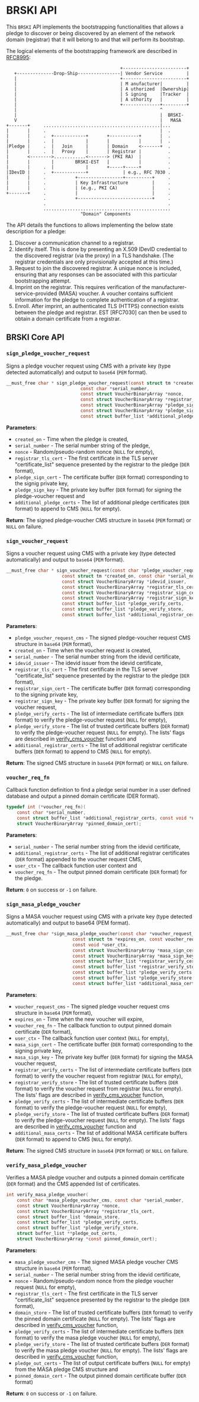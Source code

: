 # BRSKI API
This `BRSKI` API implements the bootstrapping functionalities that allows a pledge to discover or being discovered by an element of the network domain (registrar) that it will belong to and that will perform its bootstrap.

The logical elements of the bootstrapping framework are described in [RFC8995](https://www.rfc-editor.org/rfc/rfc8995.html):
```
                                           +------------------------+
   +--------------Drop-Ship----------------| Vendor Service         |
   |                                       +------------------------+
   |                                       | M anufacturer|         |
   |                                       | A uthorized  |Ownership|
   |                                       | S igning     |Tracker  |
   |                                       | A uthority   |         |
   |                                       +--------------+---------+
   |                                                      ^
   |                                                      |  BRSKI-
   V                                                      |   MASA
+-------+     ............................................|...
|       |     .                                           |  .
|       |     .  +------------+       +-----------+       |  .
|       |     .  |            |       |           |       |  .
|Pledge |     .  |   Join     |       | Domain    <-------+  .
|       |     .  |   Proxy    |       | Registrar |          .
|       <-------->............<-------> (PKI RA)  |          .
|       |        |        BRSKI-EST   |           |          .
|       |     .  |            |       +-----+-----+          .
|IDevID |     .  +------------+             | e.g., RFC 7030 .
|       |     .           +-----------------+----------+     .
|       |     .           | Key Infrastructure         |     .
|       |     .           | (e.g., PKI CA)             |     .
+-------+     .           |                            |     .
              .           +----------------------------+     .
              .                                              .
              ................................................
                            "Domain" Components
```

The API details the functions to allows implementing the below state description for a pledge:

1. Discover a communication channel to a registrar.
2. Identify itself. This is done by presenting an X.509 IDevID credential to the discovered registrar (via the proxy) in a TLS handshake. (The registrar credentials are only provisionally accepted at this time.)
3. Request to join the discovered registrar. A unique nonce is included, ensuring that any responses can be associated with this particular bootstrapping attempt.
4. Imprint on the registrar. This requires verification of the manufacturer-service-provided (MASA) voucher. A voucher contains sufficient information for the pledge to complete authentication of a registrar.
5. Enroll. After imprint, an authenticated TLS (HTTPS) connection exists between the pledge and registrar. EST [RFC7030] can then be used to obtain a domain certificate from a registrar.

## BRSKI Core API

### `sign_pledge_voucher_request`
Signs a pledge voucher request using CMS with a private key (type detected automatically) and output to `base64` (`PEM` format).
```c
__must_free char * sign_pledge_voucher_request(const struct tm *created_on,
                            const char *serial_number,
                            const struct VoucherBinaryArray *nonce,
                            const struct VoucherBinaryArray *registrar_tls_cert,
                            const struct VoucherBinaryArray *pledge_sign_cert,
                            const struct VoucherBinaryArray *pledge_sign_key,
                            const struct buffer_list *additional_pledge_certs);
```
**Parameters**:
* `created_on` - Time when the pledge is created,
* `serial_number` - The serial number string of the pledge,
* `nonce` - Random/pseudo-random nonce (`NULL` for empty),
* `registrar_tls_cert` - The first certificate in the TLS server "certificate_list" sequence presented by the registrar to the pledge (`DER` format),
* `pledge_sign_cert` - The certificate buffer (`DER` format) corresponding to the signig private key,
* `pledge_sign_key` - The private key buffer (`DER` format) for signing the pledge-voucher request and
* `additional_pledge_certs` - The list of additional pledge certificates (`DER` format) to append to CMS (`NULL` for empty).

**Return**:
The signed pledge-voucher CMS structure in `base64` (`PEM` format) or `NULL` on failure.

### `sign_voucher_request`
Signs a voucher request using CMS with a private key (type detected automatically) and output to `base64` (`PEM` format).
```c
__must_free char * sign_voucher_request(const char *pledge_voucher_request_cms,
                     const struct tm *created_on, const char *serial_number,
                     const struct VoucherBinaryArray *idevid_issuer,
                     const struct VoucherBinaryArray *registrar_tls_cert,
                     const struct VoucherBinaryArray *registrar_sign_cert,
                     const struct VoucherBinaryArray *registrar_sign_key,
                     const struct buffer_list *pledge_verify_certs,
                     const struct buffer_list *pledge_verify_store,
                     const struct buffer_list *additional_registrar_certs);
```
**Parameters**:
* `pledge_voucher_request_cms` - The signed pledge-voucher request CMS structure in `base64` (`PEM` format),
* `created_on` - Time when the voucher request is created,
* `serial_number` - The serial number string from the idevid certificate,
* `idevid_issuer` - The idevid issuer from the idevid certificate,
* `registrar_tls_cert` - The first certificate in the TLS server "certificate_list" sequence presented by the registrar to the pledge (`DER` format),
* `registrar_sign_cert` - The certificate buffer (`DER` format) corresponding to the signing private key,
* `registrar_sign_key` - The private key buffer (`DER` format) for signing the voucher request,
* `pledge_verify_certs` - The list of intermediate certificate buffers (`DER` format) to verify the pledge-voucher request (`NULL` for empty),
* `pledge_verify_store` - The list of trusted certificate buffers (`DER` format) to verify the pledge-voucher request (`NULL` for empty). The lists' flags are described in [verify_cms_voucher](./voucher.md#verify_cms_voucher) function and
* `additional_registrar_certs` - The list of additional registrar certificate buffers (`DER` format) to append to CMS (`NULL` for empty).

**Return**:
The signed CMS structure in `base64` (`PEM` format) or `NULL` on failure.

### `voucher_req_fn`
Callback function definition to find a pledge serial number in a user defined database and output a pinned domain certificate (DER format).
```c
typedef int (*voucher_req_fn)(
    const char *serial_number,
    const struct buffer_list *additional_registrar_certs, const void *user_ctx,
    struct VoucherBinaryArray *pinned_domain_cert);
```

**Parameters**:
* `serial_number` - The serial number string from the idevid certificate,
* `additional_registrar_certs` - The list of additional registrar certificates (`DER` format) appended to the voucher request CMS,
* `user_ctx` - The callback function user context and
* `voucher_req_fn` - The output pinned domain certificate (`DER` format) for the pledge.

**Return**: `0` on success or `-1` on failure.

### `sign_masa_pledge_voucher`
Signs a MASA voucher request using CMS with a private key (type detected automatically) and output to base64 (PEM format).

```c
__must_free char *sign_masa_pledge_voucher(const char *voucher_request_cms,
                         const struct tm *expires_on, const voucher_req_fn cb,
                         const void *user_ctx,
                         const struct VoucherBinaryArray *masa_sign_cert,
                         const struct VoucherBinaryArray *masa_sign_key,
                         const struct buffer_list *registrar_verify_certs,
                         const struct buffer_list *registrar_verify_store,
                         const struct buffer_list *pledge_verify_certs,
                         const struct buffer_list *pledge_verify_store,
                         const struct buffer_list *additional_masa_certs);
```

**Parameters**:
* `voucher_request_cms` - The signed pledge voucher request cms structure in `base64` (`PEM` format),
* `expires_on` - Time when the new voucher will expire,
* `voucher_req_fn` - The callback function to output pinned domain certificate (`DER` format),
* `user_ctx` - The callback function user context (`NULL` for empty),
* `masa_sign_cert` - The certificate buffer (`DER` format) corresponding to the signing private key,
* `masa_sign_key` - The private key buffer (`DER` format) for signing the MASA voucher request,
* `registrar_verify_certs` - The list of intermediate certificate buffers (`DER` format) to verify the voucher request from registrar (`NULL` for empty),
* `registrar_verify_store` - The list of trusted certificate buffers (`DER` format) to verify the voucher request from registrar (`NULL` for empty). The lists' flags are described in [verify_cms_voucher](./voucher.md#verify_cms_voucher) function,
* `pledge_verify_certs` - The list of intermediate certificate buffers (`DER` format) to verify the pledge-voucher request (`NULL` for empty),
* `pledge_verify_store` - The list of trusted certificate buffers (`DER` format) to verify the pledge-voucher request (`NULL` for empty). The lists' flags are described in [verify_cms_voucher](./voucher.md#verify_cms_voucher) function and
* `additional_masa_certs` - The list of additional MASA certificate buffers (`DER` format) to append to CMS (`NULL` for empty).

**Return**:
The signed CMS structure in `base64` (`PEM` format) or `NULL` on failure.

### `verify_masa_pledge_voucher`
Verifies a MASA pledge voucher and outputs a pinned domain certificate (`DER` format) and the CMS appended list of certificates.
```c
int verify_masa_pledge_voucher(
    const char *masa_pledge_voucher_cms, const char *serial_number,
    const struct VoucherBinaryArray *nonce,
    const struct VoucherBinaryArray *registrar_tls_cert,
    const struct buffer_list *domain_store,
    const struct buffer_list *pledge_verify_certs,
    const struct buffer_list *pledge_verify_store,
    struct buffer_list **pledge_out_certs,
    struct VoucherBinaryArray *const pinned_domain_cert);
```

**Parameters**:
* `masa_pledge_voucher_cms` - The signed MASA pledge voucher CMS structure in `base64` (`PEM` format),
* `serial_number` - The serial number string from the idevid certificate,
* `nonce` - Random/pseudo-random nonce from the pledge voucher request (`NULL` for empty),
* `registrar_tls_cert` - The first certificate in the TLS server "certificate_list" sequence presented by the registrar to the pledge (`DER` format),
* `domain_store` - The list of trusted certificate buffers (`DER` format) to verify the pinned domain certificate (`NULL` for empty). The lists' flags are described in [verify_cms_voucher](./voucher.md#verify_cms_voucher) function,
* `pledge_verify_certs` - The list of intermediate certificate buffers (`DER` format) to verify the masa pledge voucher (`NULL` for empty),
* `pledge_verify_store` - The list of trusted certificate buffers (`DER` format) to verify the masa pledge voucher (`NULL` for empty). The lists' flags are described in [verify_cms_voucher](./voucher.md#verify_cms_voucher) function,
* `pledge_out_certs` - The list of output certificate buffers (`NULL` for empty) from the MASA pledge CMS structure and
* `pinned_domain_cert` - The output pinned domain certificate buffer (`DER` format)

**Return**:
`0` on success or `-1` on failure.

